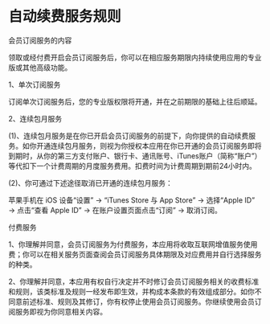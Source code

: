 # 自动续费服务规则
会员订阅服务的内容

领取或经付费开启会员订阅服务后，你可以在相应服务期限内持续使用应用的专业版或其他高级功能。

1、单次订阅服务

订阅单次订阅服务后，您的专业版权限将开通，并在之前期限的基础上往后顺延。

2、连续包月服务

(1)、连续包月服务是在你已开启会员订阅服务的前提下，向你提供的自动续费服务。如你开通连续包月服务，则视为你授权本应用在你已开通的会员订阅服务即将到期时，从你的第三方支付账户、银行卡、通讯账号、iTunes账户（简称“账户”）等代扣下一个计费周期的月度服务费用。扣费时间为计费周期到期前24小时内。

(2)、你可通过下述途径取消已开通的连续包月服务：

苹果手机在 iOS 设备“设置” → “iTunes Store 与 App Store” → 选择“Apple ID” → 点击“查看 Apple ID” → 在账户设置页面点击“订阅” → 取消订阅。

付费服务

1、你理解并同意，会员订阅服务为付费服务，本应用将收取互联网增值服务使用费；你可以在相关服务页面查阅会员订阅服务具体期限及对应费用并自行选择服务的种类。

2、你理解并同意，本应用有权自行决定并不时修订会员订阅服务相关的收费标准和规则，该类标准及规则一经发布即生效，并构成本条款的有效组成部分。如你不同意前述标准、规则及其修订，你有权停止使用会员订阅服务。你继续使用会员订阅服务即视为你同意相关内容。
